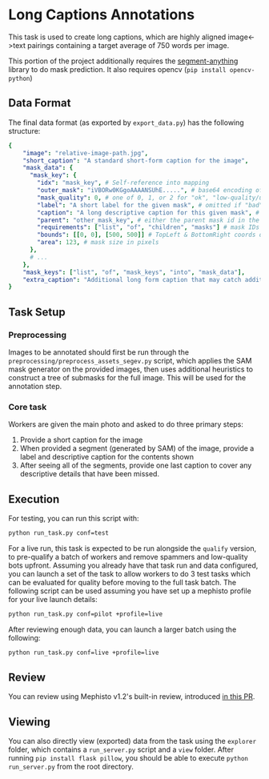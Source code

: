 # Long Captions Annotations
This task is used to create long captions, which are highly aligned image<->text pairings containing a target average of 750 words per image.

This portion of the project additionally requires the [segment-anything](https://github.com/facebookresearch/segment-anything) library to do mask prediction. It also requires opencv (`pip install opencv-python`)

## Data Format
The final data format (as exported by `export_data.py`) has the following structure:
```yaml
{
    "image": "relative-image-path.jpg",
    "short_caption": "A standard short-form caption for the image",
    "mask_data": {
      "mask_key": {
        "idx": "mask_key", # Self-reference into mapping
        "outer_mask": "iVBORw0KGgoAAAANSUhE.....", # base64 encoding of the binary mask for this segment
        "mask_quality": 0, # one of 0, 1, or 2 for "ok", "low-quality/uninteresting", or "bad" respectively
        "label": "A short label for the given mask", # omitted if "bad" quality
        "caption": "A long descriptive caption for this given mask", # only for "ok" masks
        "parent": "other_mask_key", # either the parent mask id in the tree, or -1 if parent is the base image
        "requirements": ["list", "of", "children", "masks"] # mask IDs for children masks
        "bounds": [[0, 0], [500, 500]] # TopLeft & BottomRight coords of mask bounds
        "area": 123, # mask size in pixels 
      },
      # ...
    },
    "mask_keys": ["list", "of", "mask_keys", "into", "mask_data"],
    "extra_caption": "Additional long form caption that may catch additional information about layout or from from missing masks",
}
```

## Task Setup
### Preprocessing
Images to be annotated should first be run through the `preprocessing/preprocess_assets_segev.py` script, which applies the SAM mask generator on the provided images, then uses additional heuristics to construct a tree of submasks for the full image. This will be used for the annotation step.

### Core task
Workers are given the main photo and asked to do three primary steps:
1. Provide a short caption for the image
2. When provided a segment (generated by SAM) of the image, provide a label and descriptive caption for the contents shown
3. After seeing all of the segments, provide one last caption to cover any descriptive details that have been missed.

## Execution
For testing, you can run this script with:
```bash
python run_task.py conf=test
```

For a live run, this task is expected to be run alongside the `qualify` version, to pre-qualify a batch of workers and remove spammers and low-quality bots upfront. Assuming you already have that task run and data configured, you can launch a set of the task to allow workers to do 3 test tasks which can be evaluated for quality before moving to the full task batch. The following script can be used assuming you have set up a mephisto profile for your live launch details:
```bash
python run_task.py conf=pilot +profile=live
```

After reviewing enough data, you can launch a larger batch using the following:
```bash
python run_task.py conf=live +profile=live
```

## Review
You can review using Mephisto v1.2's built-in review, introduced [in this PR](https://github.com/facebookresearch/Mephisto/pull/1058).

## Viewing
You can also directly view (exported) data from the task using the `explorer` folder, which contains a `run_server.py` script and a `view` folder. After running `pip install flask pillow`, you should be able to execute `python run_server.py` from the root directory.
